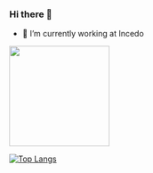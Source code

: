 ### Hi there 👋




- 🔭 I’m currently working at Incedo 
 



<img height="180em" src="https://github-readme-stats.vercel.app/api?username=deviknitkkr&show_icons=true&hide_border=true&&count_private=true&include_all_commits=true" />

[![Top Langs](https://github-readme-stats.vercel.app/api/top-langs/?username=deviknitkkr&layout=compact)](https://github.com/anuraghazra/github-readme-stats)

